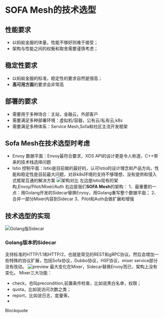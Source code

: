 # SOFA Mesh的技术选型

## 性能要求
 - 以蚂蚁金服的体量，性能不够好则难于接受；
 - 架构与性能之间的权衡和取舍需要谨慎考虑；
## 稳定性要求
 - 以蚂蚁金服的标准，稳定性的要求自然是很高；
 - **高可用方面**的要求会非常高
## 部署的要求
 - 需要用于多种场合：主站，金融云，外部客户
 - 需要满足多种部署环境：虚拟机/容器，公有云/私有云,k8s
 - 需要满足多种体系：Service Mesh,Sofa和社区主流开发框架
## Sofa Mesh在技术选型时考虑
 - Envoy  数据平面：Envoy最符合要求，XDS API的设计更是令人称道，C++带来的技术栈选择问题
 - Istio	控制平面：Istio是目前做的最好的，认可Istio的设计理念和产品方向，性能和稳定性是目前最大问题，对非k8s环境的支持不够理想，没有提供和侵入式框架互通的解决方案
![架构对比](https://pic2.zhimg.com/80/v2-a6cb5bc29ca3c5d3b3c5ae4f5bfe2f51_hd.jpg)
左边是Istio现有的架构,Envoy/Pilot/Mixer/Auth
右边是我们**SOFA Mesh**的架构：
1、最重要的一点：用Golang开发的Sidecar替换Envoy，用Golang重写整个数据平面；
2、合并一部分Mixer内容到Sidecar
3、Pilot和Auth会做扩展和增强
## 技术选型的实现
![Golang版Sidecar](https://pic1.zhimg.com/80/v2-04eec770ee19e1fa3ac2758da1b3cc7c_hd.jpg)
### Golang版本的Sidecar
支持标准的HTTP/1.1和HTTP/2，也就是常见的REST和gRPC协议。然后会增加一些特殊的协议扩展，包括Sofa协议，Dubbo协议，HSF协议，mixer service部分没有改动。
![preview](https://pic3.zhimg.com/v2-94dd7678c9dbb52b8897fb24d0c00ef6_r.jpg)
最大变化在Mixer，Sidecar替换Envoy而已，架构上没有变化。
Mixer三大功能：
 - check，也叫precondition,前置条件检查，比如说黑白名单，权限；
 - quota，比如说访问次数之类；
 - report，比如说日志，度量等。
 -
Blockquote

<!--stackedit_data:
eyJoaXN0b3J5IjpbLTEyMTAyMjI3OTAsLTE1MjM5MTA4ODYsNT
AxMTkyNTk2LC03ODQwMDYzMzRdfQ==
-->